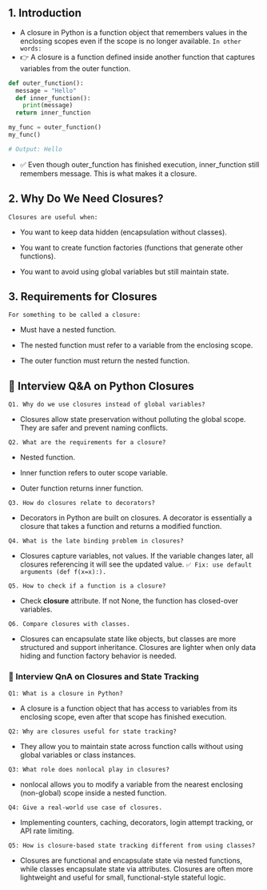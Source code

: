 ## 1. Introduction

- A closure in Python is a function object that remembers values in the enclosing scopes even if the scope is no longer available.
`In other words:`
- 👉 A closure is a function defined inside another function that captures variables from the outer function.
```python
def outer_function():
  message = "Hello"
  def inner_function():
    print(message)
  return inner_function

my_func = outer_function()
my_func()

# Output: Hello
```
- ✅ Even though outer_function has finished execution, inner_function still remembers message. This is what makes it a closure.

## 2. Why Do We Need Closures?

`Closures are useful when:`

- You want to keep data hidden (encapsulation without classes).

- You want to create function factories (functions that generate other functions).

- You want to avoid using global variables but still maintain state.

## 3. Requirements for Closures

`For something to be called a closure:`

- Must have a nested function.

- The nested function must refer to a variable from the enclosing scope.

- The outer function must return the nested function.



## 🎯 Interview Q&A on Python Closures
`Q1. Why do we use closures instead of global variables?`

- Closures allow state preservation without polluting the global scope. They are safer and prevent naming conflicts.

`Q2. What are the requirements for a closure?`

- Nested function.

- Inner function refers to outer scope variable.

- Outer function returns inner function.

`Q3. How do closures relate to decorators?`

- Decorators in Python are built on closures. A decorator is essentially a closure that takes a function and returns a modified function.

`Q4. What is the late binding problem in closures?`

- Closures capture variables, not values. If the variable changes later, all closures referencing it will see the updated value.
`✅ Fix: use default arguments (def f(x=x):).`

`Q5. How to check if a function is a closure?`

- Check __closure__ attribute. If not None, the function has closed-over variables.

`Q6. Compare closures with classes.`

- Closures can encapsulate state like objects, but classes are more structured and support inheritance. Closures are lighter when only data hiding and function factory behavior is needed.


### 🔹 Interview QnA on Closures and State Tracking

`Q1: What is a closure in Python?`
- A closure is a function object that has access to variables from its enclosing scope, even after that scope has finished execution.

`Q2: Why are closures useful for state tracking?`
- They allow you to maintain state across function calls without using global variables or class instances.

`Q3: What role does nonlocal play in closures?`
- nonlocal allows you to modify a variable from the nearest enclosing (non-global) scope inside a nested function.

`Q4: Give a real-world use case of closures.`
- Implementing counters, caching, decorators, login attempt tracking, or API rate limiting.

`Q5: How is closure-based state tracking different from using classes?`
- Closures are functional and encapsulate state via nested functions, while classes encapsulate state via attributes. Closures are often more lightweight and useful for small, functional-style stateful logic.